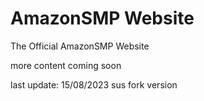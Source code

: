 # AmazonSMP Website
The Official AmazonSMP Website

more content coming soon


last update: 15/08/2023
sus fork version
